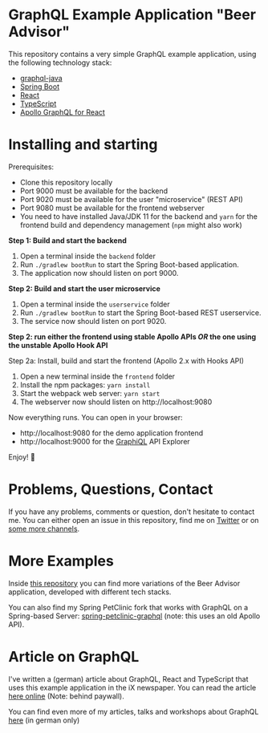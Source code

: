 # GraphQL Example Application "Beer Advisor"

This repository contains a very simple GraphQL example application, using the following technology stack:

- [graphql-java](https://www.graphql-java.com/)
- [Spring Boot](https://spring.io/guides/gs/spring-boot/)
- [React](https://reactjs.org/)
- [TypeScript](https://www.typescriptlang.org/)
- [Apollo GraphQL for React](https://github.com/apollographql/react-apollo)

# Installing and starting

Prerequisites:

- Clone this repository locally
- Port 9000 must be available for the backend
- Port 9020 must be available for the user "microservice" (REST API)
- Port 9080 must be available for the frontend webserver
- You need to have installed Java/JDK 11 for the backend and `yarn` for the frontend build and dependency management (`npm` might also work)

**Step 1: Build and start the backend**

1. Open a terminal inside the `backend` folder
2. Run `./gradlew bootRun` to start the Spring Boot-based application.
3. The application now should listen on port 9000.

**Step 2: Build and start the user microservice**

1. Open a terminal inside the `userservice` folder
2. Run `./gradlew bootRun` to start the Spring Boot-based REST userservice.
3. The service now should listen on port 9020.

**Step 2: run either the frontend using stable Apollo APIs _OR_ the one using the unstable Apollo Hook API**

Step 2a: Install, build and start the frontend (Apollo 2.x with Hooks API)

1. Open a new terminal inside the `frontend` folder
2. Install the npm packages: `yarn install`
3. Start the webpack web server: `yarn start`
4. The webserver now should listen on http://localhost:9080

Now everything runs. You can open in your browser:

- http://localhost:9080 for the demo application frontend
- http://localhost:9000 for the [GraphiQL](https://github.com/graphql/graphiql) API Explorer

Enjoy! 💐

# Problems, Questions, Contact

If you have any problems, comments or question, don't hesitate to contact me. You can either open an issue in this repository, find me on [Twitter](https://twitter.com/nilshartmann) or on [some more channels](https://nilshartmann.net/contact/).

# More Examples

Inside [this repository](https://github.com/nilshartmann/graphql-examples) you can find more variations of the Beer Advisor application, developed with different tech stacks.

You can also find my Spring PetClinic fork that works with GraphQL on a Spring-based Server: [spring-petclinic-graphql](https://github.com/spring-petclinic/spring-petclinic-graphql) (note: this uses an old Apollo API).

# Article on GraphQL

I've written a (german) article about GraphQL, React and TypeScript that uses this example application in the iX newspaper. You can read the article [here online](https://www.heise.de/select/ix/2019/6/1909808311106276205) (Note: behind paywall).

You can find even more of my articles, talks and workshops about GraphQL [here](https://nilshartmann.net/tags/GraphQL) (in german only)
